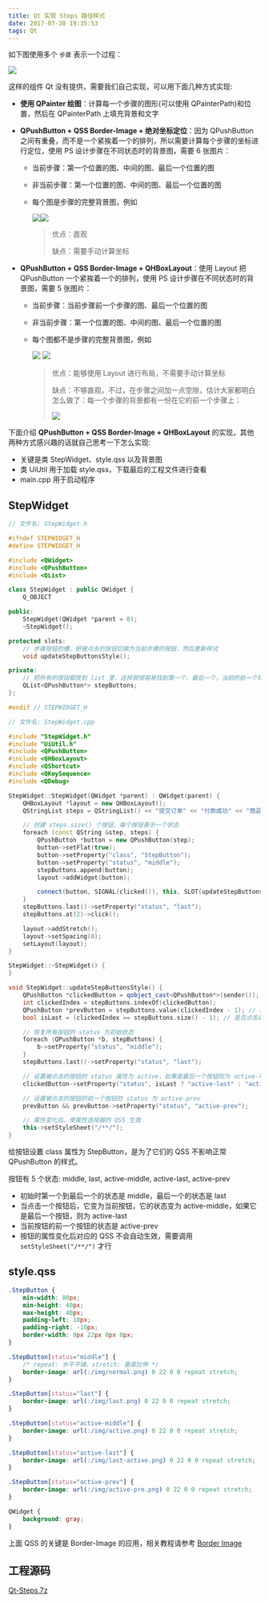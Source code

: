 ```yaml
---
title: Qt 实现 Steps 路径样式
date: 2017-07-30 19:35:53
tags: Qt
---
```


如下图使用多个 `步骤` 表示一个过程：

![](/img/qt/steps-1.png)

这样的组件 Qt 没有提供，需要我们自己实现，可以用下面几种方式实现:

* **使用 QPainter 绘图**：计算每一个步骤的图形(可以使用 QPainterPath)和位置，然后在 QPainterPath 上填充背景和文字

* **QPushButton + QSS Border-Image + 绝对坐标定位**：因为 QPushButton 之间有重叠，而不是一个紧挨着一个的排列，所以需要计算每个步骤的坐标进行定位，使用 PS 设计步骤在不同状态时的背景图，需要 6 张图片：

  * 当前步骤：第一个位置的图、中间的图、最后一个位置的图

  * 非当前步骤：第一个位置的图、中间的图、最后一个位置的图

  * 每个图是步骤的完整背景图，例如

      ![](/img/qt/steps-3.png)![](/img/qt/steps-4.png)

    > 优点：直观
    >
    > 缺点：需要手动计算坐标

* **QPushButton + QSS Border-Image + QHBoxLayout**：使用 Layout 把 QPushButton 一个紧挨着一个的排列，使用 PS 设计步骤在不同状态时的背景图，需要 5 张图片：

  * 当前步骤：当前步骤前一个步骤的图、最后一个位置的图

  * 非当前步骤：第一个位置的图、中间的图、最后一个位置的图

  * 每个图都不是步骤的完整背景图，例如

     ![](/img/qt/steps-6.png) ![](/img/qt/steps-5.png)

      > 优点：能够使用 Layout 进行布局，不需要手动计算坐标
      >
      > 缺点：不够直观，不过，在步骤之间加一点空隙，估计大家都明白怎么做了：每一个步骤的背景都有一份在它的前一个步骤上：
      >
      > ![](/img/qt/steps-7.png)


<!--more-->

下面介绍 **QPushButton + QSS Border-Image + QHBoxLayout** 的实现，其他两种方式感兴趣的话就自己思考一下怎么实现:

* 关键是类 StepWidget、style.qss 以及背景图
* 类 UiUtil 用于加载 style.qss，下载最后的工程文件进行查看
* main.cpp 用于启动程序

## StepWidget

```cpp
// 文件名: StepWidget.h

#ifndef STEPWIDGET_H
#define STEPWIDGET_H

#include <QWidget>
#include <QPushButton>
#include <QList>

class StepWidget : public QWidget {
    Q_OBJECT

public:
    StepWidget(QWidget *parent = 0);
    ~StepWidget();

protected slots:
    // 步骤按钮的槽，把被点击的按钮切换为当前步骤的按钮，然后更新样式
    void updateStepButtonsStyle();

private:
    // 把所有的按钮都放到 list 里，这样就很容易找到第一个，最后一个，当前的前一个等
    QList<QPushButton*> stepButtons;
};

#endif // STEPWIDGET_H
```

```cpp
// 文件名: StepWidget.cpp

#include "StepWidget.h"
#include "UiUtil.h"
#include <QPushButton>
#include <QHBoxLayout>
#include <QShortcut>
#include <QKeySequence>
#include <QDebug>

StepWidget::StepWidget(QWidget *parent) : QWidget(parent) {
    QHBoxLayout *layout = new QHBoxLayout();
    QStringList steps = QStringList() << "提交订单" << "付款成功" << "商品出库" << "------ 快递中-等待收货 ------" << "完成";

    // 创建 steps.size() 个按钮，每个按钮表示一个状态
    foreach (const QString &step, steps) {
        QPushButton *button = new QPushButton(step);
        button->setFlat(true);
        button->setProperty("class", "StepButton");
        button->setProperty("status", "middle");
        stepButtons.append(button);
        layout->addWidget(button);

        connect(button, SIGNAL(clicked()), this, SLOT(updateStepButtonsStyle()));
    }
    stepButtons.last()->setProperty("status", "last");
    stepButtons.at(2)->click();

    layout->addStretch();
    layout->setSpacing(0);
    setLayout(layout);
}

StepWidget::~StepWidget() {
}

void StepWidget::updateStepButtonsStyle() {
    QPushButton *clickedButton = qobject_cast<QPushButton*>(sender()); // 被点击的按钮
    int clickedIndex = stepButtons.indexOf(clickedButton);
    QPushButton *prevButton = stepButtons.value(clickedIndex - 1); // 被点击的按钮的前一个按钮
    bool isLast = (clickedIndex == stepButtons.size() - 1); // 是否点击最后一个按钮

    // 恢复所有按钮的 status 为初始状态
    foreach (QPushButton *b, stepButtons) {
        b->setProperty("status", "middle");
    }
    stepButtons.last()->setProperty("status", "last");

    // 设置被点击的按钮的 status 属性为 active，如果是最后一个按钮则为 active-last
    clickedButton->setProperty("status", isLast ? "active-last" : "active-middle");

    // 设置被点击的按钮的前一个按钮的 status 为 active-prev
    prevButton && prevButton->setProperty("status", "active-prev");

    // 属性变化后，使属性选择器的 QSS 生效
    this->setStyleSheet("/**/");
}
```

给按钮设置 class 属性为 StepButton，是为了它们的 QSS 不影响正常 QPushButton 的样式。

按钮有 5 个状态: middle, last, active-middle, active-last, active-prev

* 初始时第一个到最后一个的状态是 middle，最后一个的状态是 last
* 当点击一个按钮后，它变为当前按钮，它的状态变为 active-middle，如果它是最后一个按钮，则为 active-last
* 当前按钮的前一个按钮的状态是 active-prev
* 按钮的属性变化后对应的 QSS 不会自动生效，需要调用 `setStyleSheet("/**/")` 才行

## style.qss

```css
.StepButton {
    min-width: 80px;
    min-height: 40px;
    max-height: 40px;
    padding-left: 10px;
    padding-right: -10px;
    border-width: 0px 22px 0px 0px;
}

.StepButton[status="middle"] {
    /* repeat: 水平平铺，stretch: 垂直拉伸 */
    border-image: url(:/img/normal.png) 0 22 0 0 repeat stretch;
}

.StepButton[status="last"] {
    border-image: url(:/img/last.png) 0 22 0 0 repeat stretch;
}

.StepButton[status="active-middle"] {
    border-image: url(:/img/active.png) 0 22 0 0 repeat stretch;
}

.StepButton[status="active-last"] {
    border-image: url(:/img/last-active.png) 0 22 0 0 repeat stretch;
}

.StepButton[status="active-prev"] {
    border-image: url(:/img/active-pre.png) 0 22 0 0 repeat stretch;
}

QWidget {
    background: gray;
}
```

上面 QSS 的关键是 Border-Image 的应用，相关教程请参考 [Border Image](/qtbook-qss-border-image/)

## 工程源码

[Qt-Steps.7z](/download/Qt-Steps.7z)